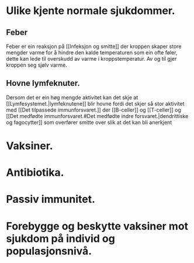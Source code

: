 # Ulike kjente normale sjukdommer.
## Feber
Feber er ein reaksjon på [[Infeksjon og smitte]] der kroppen skaper store mengder varme for å hindre den kalde temperaturen som ein ofte føler, dette kan lede til overskudd av varme i kroppstemperatur. Av og til gjer kroppen seg sjølv varme.

## Hovne lymfeknuter.

Dersom det er ein høg mengde aktivitet kan det skje at [[Lymfesystemet.|lymfeknutene]] blir hovne fordi det skjer så stor aktivitet med [[Det tilpassede immunforsvaret.]] der [[B-celler]] og [[T-celler]] og [[Det medfødte immunforsvaret.#Det medfødte indre forsvaret.|dendrittiske og fagocytter]] som overfører smitte over slik at det kan bli anerkjent


# Vaksiner.
# 


# Antibiotika.



# Passiv immunitet.



# Forebygge og beskytte vaksiner mot sjukdom på individ og populasjonsnivå. 

